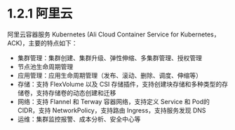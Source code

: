 # 1.2.1 阿里云 

阿里云容器服务 Kubernetes (Ali Cloud Container Service for Kubernetes，ACK)，主要的特点如下：


- 集群管理：集群创建、集群升级、弹性伸缩、多集群管理、授权管理
- 节点池生命周期管理
- 应用管理：应用生命周期管理（发布、滚动、删除、调度、伸缩等）
- 存储：支持 FlexVolume 以及 CSI 存储插件，支持创建块存储和多种类型的存储卷，支持存储卷的动态创建和迁移
- 网络：支持 Flannel 和 Terway 容器网络，支持定义 Service 和 Pod的 CIDR，支持 NetworkPolicy，支持路由 Ingress，支持服务发现 DNS
- 运维：集群监控报警、成本分析、安全中心等